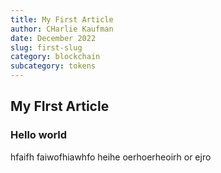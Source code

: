 ```yaml
---
title: My First Article
author: CHarlie Kaufman
date: December 2022
slug: first-slug
category: blockchain
subcategory: tokens
---
```


## My FIrst Article

### Hello world

hfaifh faiwofhiawhfo heihe oerhoerheoirh or ejro